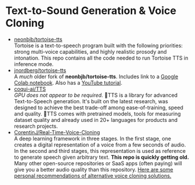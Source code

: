 # Text-to-Sound Generation & Voice Cloning
- [neonbjb/tortoise-tts](https://github.com/neonbjb/tortoise-tts)  
Tortoise is a text-to-speech program built with the following priorities: strong multi-voice capabilities, and highly realistic prosody and intonation. This repo contains all the code needed to run Tortoise TTS in inference mode.
- [jnordberg/tortoise-tts](https://github.com/jnordberg/tortoise-tts)  
A _much_ older fork of **neonbjb/tortoise-tts**. Includes link to a [Google Colab notebook](https://colab.research.google.com/drive/1wVVqUPqwiDBUVeWWOUNglpGhU3hg_cbR?usp=sharing). Also has a [YouTube tutorial](https://www.youtube.com/watch?v=Ci8NaeFCUz4).
- [coqui-ai/TTS](https://github.com/coqui-ai/tts)  
_GPU does not appear to be required._ 🐸TTS is a library for advanced Text-to-Speech generation. It's built on the latest research, was designed to achieve the best trade-off among ease-of-training, speed and quality. 🐸TTS comes with pretrained models, tools for measuring dataset quality and already used in 20+ languages for products and research projects. 
- [CorentinJ/Real-Time-Voice-Cloning](https://github.com/CorentinJ/Real-Time-Voice-Cloning)  
A deep learning framework in three stages. In the first stage, one creates a digital representation of a voice from a few seconds of audio. In the second and third stages, this representation is used as reference to generate speech given arbitrary text. **This repo is quickly getting old.** Many other open-source repositories or SaaS apps (often paying) will give you a better audio quality than this repository. [Here are some personal recommendations of alternative voice cloning solutions.](https://github.com/CorentinJ/Real-Time-Voice-Cloning#heads-up)
